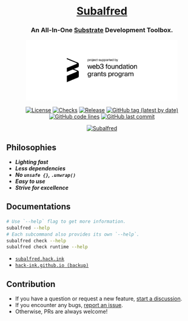 <div align="center">

<!-- Logo -->
<!-- ![Subalfred]() -->

# [Subalfred](https://github.com/hack-ink/subalfred)
### An All-In-One [Substrate](https://github.com/paritytech/substrate) Development Toolbox.

<img width="400" src="https://raw.githubusercontent.com/w3f/Grants-Program/master/src/badge_black.svg"/>

[![License](https://img.shields.io/badge/License-GPLv3-blue.svg)](https://www.gnu.org/licenses/gpl-3.0)
[![Checks](https://github.com/hack-ink/subalfred/actions/workflows/checks.yml/badge.svg?branch=main)](https://github.com/hack-ink/subalfred/actions/workflows/checks.yml)
[![Release](https://github.com/hack-ink/subalfred/actions/workflows/release.yml/badge.svg)](https://github.com/hack-ink/subalfred/actions/workflows/release.yml)
[![GitHub tag (latest by date)](https://img.shields.io/github/v/tag/hack-ink/subalfred)](https://github.com/hack-ink/subalfred/tags)
[![GitHub code lines](https://tokei.rs/b1/github/hack-ink/subalfred)](https://github.com/hack-ink/subalfred)
[![GitHub last commit](https://img.shields.io/github/last-commit/hack-ink/subalfred?color=red&style=plastic)](https://github.com/hack-ink/subalfred)

[![Subalfred](https://repobeats.axiom.co/api/embed/acdcdaf322ac3f7e821eb71a6985b14ec57e5c44.svg "Repobeats analytics image")](https://github.com/hack-ink/subalfred/pulse)

</div>

## Philosophies
- ***Lighting fast***
- ***Less dependencies***
- ***No `unsafe {}`, `.unwrap()`***
- ***Easy to use***
- ***Strive for excellence***

## Documentations
```sh
# Use `--help` flag to get more information.
subalfred --help
# Each subcommand also provides its own `--help`.
subalfred check --help
subalfred check runtime --help
```

- [`subalfred.hack.ink`](https://subalfred.hack.ink)
- [`hack-ink.github.io (backup)`](https://hack-ink.github.io)

## Contribution
- If you have a question or request a new feature, [start a discussion](https://github.com/hack-ink/subalfred/discussions/new).
- If you encounter any bugs, [report an issue](https://github.com/hack-ink/subalfred/issues/new).
- Otherwise, PRs are always welcome!
